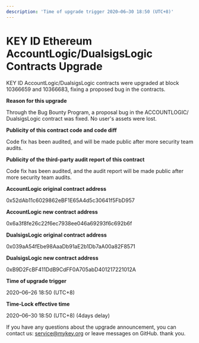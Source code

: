 ```yaml
---
description: 'Time of upgrade trigger 2020–06–30 18:50 (UTC+8)'
---
```


# KEY ID Ethereum AccountLogic/DualsigsLogic Contracts Upgrade

KEY ID AccountLogic/DualsigsLogic contracts were upgraded at block 10366659 and 10366683, fixing a proposed bug in the contracts.

**Reason for this upgrade**

Through the Bug Bounty Program, a proposal bug in the ACCOUNTLOGIC/ DualsigsLogic contract was fixed. No user's assets were lost.

**Publicity of this contract code and code diff**

Code fix has been audited, and will be made public after more security team audits.

**Publicity of the third-party audit report of this contract**

Code fix has been audited, and the audit report will be made public after more security team audits.

**AccountLogic original contract address**

0x52dAb11c6029862eBF1E65A4d5c30641f5FbD957

**AccountLogic new contract address**

0x6a3f8fe26c22f6ec7938ee046a69293f6c692b6f

**DualsigsLogic original contract address**

0x039aA54fEbe98AaaDb91aE2b1Db7aA00a82F8571

**DualsigsLogic new contract address**

0xB9D2FcBF411DdB9CdFF0A705abD401217221012A

**Time of upgrade trigger**

2020–06–26 18:50 \(UTC+8\)

**Time-Lock effective time**

2020–06–30 18:50 \(UTC+8\) \(4days delay\)

If you have any questions about the upgrade announcement, you can contact us: [service@mykey.org](mailto:service@mykey.org) or leave messages on GitHub. thank you.  


